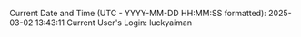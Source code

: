 Current Date and Time (UTC - YYYY-MM-DD HH:MM:SS formatted): 2025-03-02 13:43:11
Current User's Login: luckyaiman
